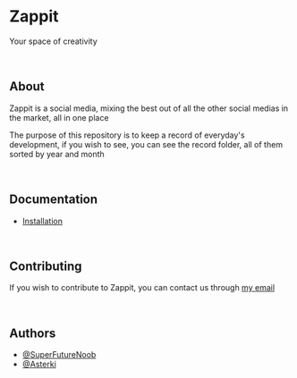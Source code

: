 # Zappit

Your space of creativity

<br />

## About

Zappit is a social media, mixing the best out of all the other social medias in the market, all in one place

The purpose of this repository is to keep a record of everyday's development, if you wish to see, you can see the record folder, all of them sorted by year and month

<br />

## Documentation

-   [Installation](https://github.com/Zappit-App/.github/wiki/Installation)

<br />

## Contributing

If you wish to contribute to Zappit, you can contact us through [my email](mailto:asterki.dev@proton.me)

<br />

## Authors

-   [@SuperFutureNoob](https://www.github.com/SuperFutureNoob)
-   [@Asterki](https://www.github.com/Asterki)
